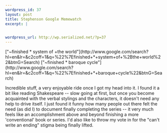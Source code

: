 ```yaml
--- 
wordpress_id: 37
layout: post
title: Stephenson Google Memewatch
excerpt: |
  

wordpress_url: http://wp.serialized.net/?p=37
---
```

<p>["~finished * system of +the world"](http://www.google.com/search?hl=en&lr=&c2coff=1&q=%22%7Efinished+*+system+of+%2Bthe+world%22&btnG=Search)
["~finished * baroque cycle"](http://www.google.com/search?hl=en&lr=&c2coff=1&q=%22%7Efinished+*+baroque+cycle%22&btnG=Search)</p>

Incredible stuff, a very enjoyable ride once I got my head into it. I found it a bit like reading Shakespeare -- slow going at first, but once you become acquainted with the verbal stylings and the characters, it doesn't need any help to drive itself. I just found it funny how many people out there felt the need (as did I) to document finally completing the series -- it very much feels like an accomplishment above and beyond finishing a more 'conventional' book or series. I'd also like to throw my vote in for the "can't write an ending" stigma being finally lifted.
